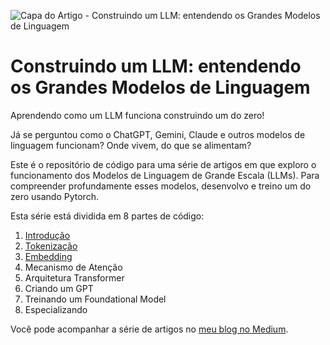 ![Capa do Artigo - Construindo um LLM: entendendo os Grandes Modelos de Linguagem](assets/Cover.png)
# Construindo um LLM: entendendo os Grandes Modelos de Linguagem
Aprendendo como um LLM funciona construindo um do zero!

Já se perguntou como o ChatGPT, Gemini, Claude e outros modelos de linguagem funcionam? Onde vivem, do que se alimentam?

Este é o repositório de código para uma série de artigos em que exploro o funcionamento dos Modelos de Linguagem de Grande Escala (LLMs). Para compreender profundamente esses modelos, desenvolvo e treino um do zero usando Pytorch.


Esta série está dividida em 8 partes de código:

1. [Introdução](https://blog.zfab.me/construindo-um-llm-entendendo-os-grandes-modelos-de-linguagem-b37884219eaa)
2. [Tokenização](/notebook/2-tokenizacao.ipynb)
3. [Embedding](/notebook/3-embedding.ipynb)
4. Mecanismo de Atenção
5. Arquitetura Transformer
6. Criando um GPT
7. Treinando um Foundational Model
8. Especializando


Você pode acompanhar a série de artigos no [meu blog no Medium](https://blog.zfab.me/).